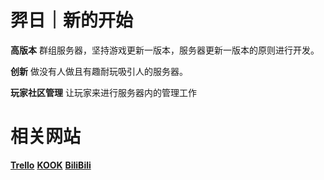 #  羿日｜新的开始

**高版本** 群组服务器，坚持游戏更新一版本，服务器更新一版本的原则进行开发。

**创新** 做没有人做且有趣耐玩吸引人的服务器。

**玩家社区管理** 让玩家来进行服务器内的管理工作

# 相关网站

[**Trello**](https://trello.com/b/gNJgsenQ/%E7%BE%BF%E6%97%A5)
[**KOOK**](https://kook.top/gLg0cU)
[**BiliBili**](https://space.bilibili.com/1837844000)
